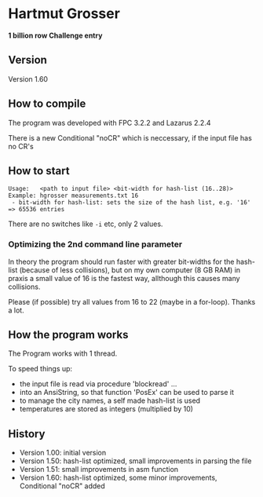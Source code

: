 # Hartmut Grosser

**1 billion row Challenge entry**

## Version
Version 1.60

## How to compile
The program was developed with FPC 3.2.2 and Lazarus 2.2.4

There is a new Conditional "noCR" which is neccessary, if the input file has no CR's

## How to start
```
Usage:   <path to input file> <bit-width for hash-list (16..28)>
Example: hgrosser measurements.txt 16
 - bit-width for hash-list: sets the size of the hash list, e.g. '16' => 65536 entries
```
There are no switches like `-i` etc, only 2 values.

### Optimizing the 2nd command line parameter

In theory the program should run faster with greater bit-widths for the hash-list (because of less collisions), but on my own computer (8 GB RAM) in praxis a small value of 16 is the fastest way, allthough this causes many collisions.

Please (if possible) try all values from 16 to 22 (maybe in a for-loop). Thanks a lot.

## How the program works
The Program works with 1 thread.

To speed things up:

- the input file is read via procedure 'blockread' ...
- into an AnsiString, so that function 'PosEx' can be used to parse it
- to manage the city names, a self made hash-list is used
- temperatures are stored as integers (multiplied by 10)

## History

- Version 1.00: initial version
- Version 1.50: hash-list optimized, small improvements in parsing the file
- Version 1.51: small improvements in asm function
- Version 1.60: hash-list optimized, some minor improvements, Conditional "noCR" added
